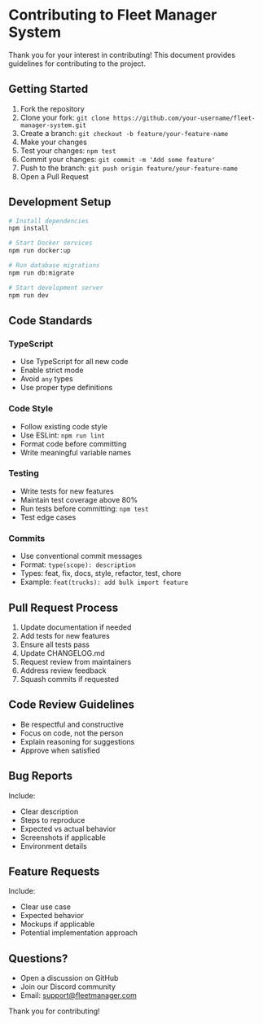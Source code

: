 # Contributing to Fleet Manager System

Thank you for your interest in contributing! This document provides guidelines for contributing to the project.

## Getting Started

1. Fork the repository
2. Clone your fork: `git clone https://github.com/your-username/fleet-manager-system.git`
3. Create a branch: `git checkout -b feature/your-feature-name`
4. Make your changes
5. Test your changes: `npm test`
6. Commit your changes: `git commit -m 'Add some feature'`
7. Push to the branch: `git push origin feature/your-feature-name`
8. Open a Pull Request

## Development Setup

```bash
# Install dependencies
npm install

# Start Docker services
npm run docker:up

# Run database migrations
npm run db:migrate

# Start development server
npm run dev
```

## Code Standards

### TypeScript
- Use TypeScript for all new code
- Enable strict mode
- Avoid `any` types
- Use proper type definitions

### Code Style
- Follow existing code style
- Use ESLint: `npm run lint`
- Format code before committing
- Write meaningful variable names

### Testing
- Write tests for new features
- Maintain test coverage above 80%
- Run tests before committing: `npm test`
- Test edge cases

### Commits
- Use conventional commit messages
- Format: `type(scope): description`
- Types: feat, fix, docs, style, refactor, test, chore
- Example: `feat(trucks): add bulk import feature`

## Pull Request Process

1. Update documentation if needed
2. Add tests for new features
3. Ensure all tests pass
4. Update CHANGELOG.md
5. Request review from maintainers
6. Address review feedback
7. Squash commits if requested

## Code Review Guidelines

- Be respectful and constructive
- Focus on code, not the person
- Explain reasoning for suggestions
- Approve when satisfied

## Bug Reports

Include:
- Clear description
- Steps to reproduce
- Expected vs actual behavior
- Screenshots if applicable
- Environment details

## Feature Requests

Include:
- Clear use case
- Expected behavior
- Mockups if applicable
- Potential implementation approach

## Questions?

- Open a discussion on GitHub
- Join our Discord community
- Email: support@fleetmanager.com

Thank you for contributing!
